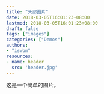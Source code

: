```yaml
---
title: "头部图片"
date: 2018-03-05T16:01:23+08:00
lastmod: 2018-03-05T16:01:23+08:00
draft: false
tags: ["images"]
categories: ["Demos"]
authors:
- "iswbm"
resources:
- name: header
  src: 'header.jpg'
---
```


这是一个简单的图片。
